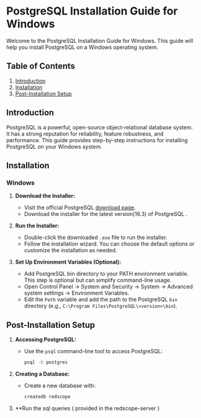 # PostgreSQL Installation Guide for Windows

Welcome to the PostgreSQL Installation Guide for Windows. This guide will help you install PostgreSQL on a Windows operating system.

## Table of Contents

1. [Introduction](#introduction)
2. [Installation](#installation)
3. [Post-Installation Setup](#post-installation-setup)

## Introduction

PostgreSQL is a powerful, open-source object-relational database system. It has a strong reputation for reliability, feature robustness, and performance. This guide provides step-by-step instructions for installing PostgreSQL on your Windows system.

## Installation

### Windows

1. **Download the Installer:**
   - Visit the official PostgreSQL [download page](https://www.enterprisedb.com/downloads/postgres-postgresql-downloads).
   - Download the installer for the latest version(16.3) of PostgreSQL .

2. **Run the Installer:**
   - Double-click the downloaded `.exe` file to run the installer.
   - Follow the installation wizard. You can choose the default options or customize the installation as needed.

3. **Set Up Environment Variables (Optional):**
   - Add PostgreSQL bin directory to your PATH environment variable. This step is optional but can simplify command-line usage.
   - Open Control Panel → System and Security → System → Advanced system settings → Environment Variables.
   - Edit the `Path` variable and add the path to the PostgreSQL `bin` directory (e.g., `C:\Program Files\PostgreSQL\<version>\bin`).

## Post-Installation Setup

1. **Accessing PostgreSQL:**
   - Use the `psql` command-line tool to access PostgreSQL:
     ```sh
     psql -U postgres
     ```

2. **Creating a Database:**
   - Create a new database with:
     ```sh
     createdb redscope
     ```
3. **Run the sql queries ( provided in the redscope-server )

